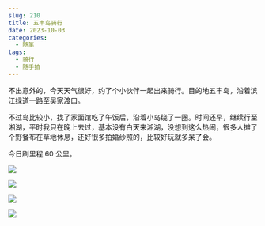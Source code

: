 ```yaml
---
slug: 210
title: 五丰岛骑行
date: 2023-10-03
categories: 
  - 随笔
tags:
  - 骑行
  - 随手拍
---
```


不出意外的，今天天气很好，约了个小伙伴一起出来骑行。目的地五丰岛，沿着滨江绿道一路至吴家渡口。

不过岛比较小，找了家面馆吃了午饭后，沿着小岛绕了一圈。时间还早，继续行至湘湖，平时我只在晚上去过，基本没有白天来湘湖，没想到这么热闹，很多人摊了个野餐布在草地休息，还好很多拍婚纱照的，比较好玩就多呆了会。

今日刷里程 60 公里。

![](https://imgurl.zishu.me/images/old/1696331276384.jpg)

![](https://imgurl.zishu.me/images/old/1696331276364.jpg)

![](https://imgurl.zishu.me/images/old/1696331276378.jpg)

![](https://imgurl.zishu.me/images/old/1696331276356.jpg)

